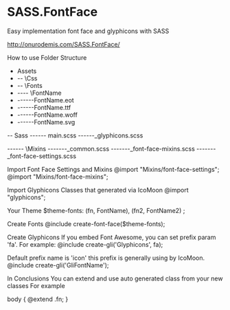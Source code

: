 # SASS.FontFace
Easy implementation font face and glyphicons with SASS

http://onurodemis.com/SASS.FontFace/

How to use
Folder Structure

- Assets
- -- \Css
- -- \Fonts
- ---- \FontName
- ------FontName.eot
- ------FontName.ttf
- ------FontName.woff
- ------FontName.svg


-- Sass
------ main.scss
------_glyphicons.scss


------ \Mixins
-------_common.scss
-------_font-face-mixins.scss
-------_font-face-settings.scss


Import Font Face Settings and Mixins
@import "Mixins/font-face-settings";
@import "Mixins/font-face-mixins";

Import Glyphicons Classes that generated via IcoMoon
@import "glyphicons";

Your Theme
$theme-fonts:
    (fn, FontName),
    (fn2, FontName2)
;

Create Fonts
@include create-font-face($theme-fonts);


Create Glyphicons
If you embed Font Awesome, you can set prefix param 'fa'. 
For example: @include create-gli('Glyphicons', fa);

Default prefix name is 'icon' this prefix is generally using by IcoMoon.
@include create-gli('GliFontName');


In Conclusions
You can extend and use auto generated class from your new classes
For example

body {
  @extend .fn;
}
